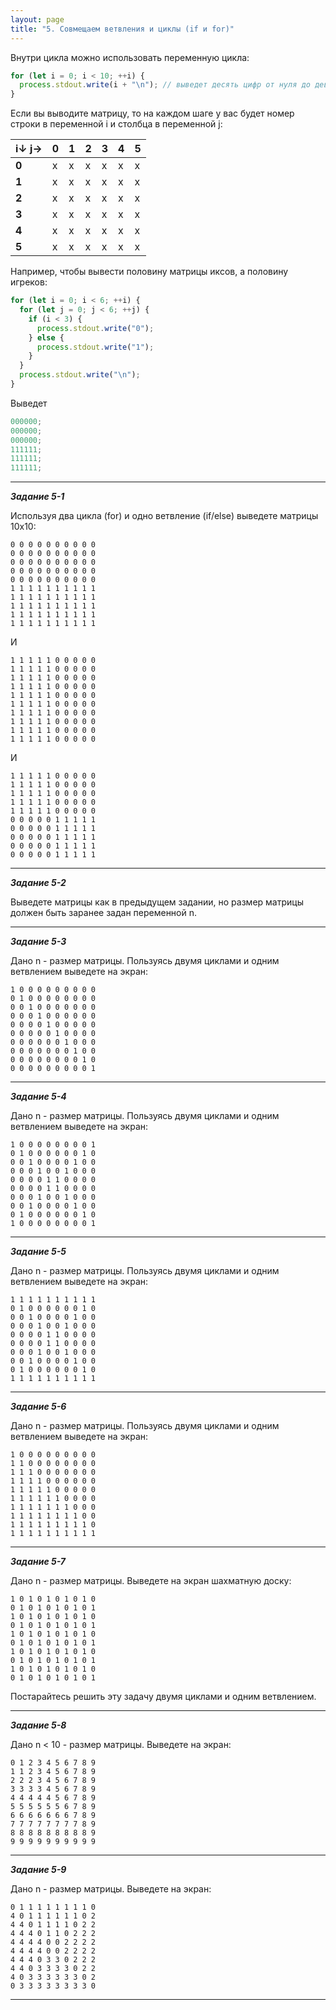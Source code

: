 ```yaml
---
layout: page
title: "5. Совмещаем ветвления и циклы (if и for)"
---
```


Внутри цикла можно использовать переменную цикла:

```js
for (let i = 0; i < 10; ++i) {
  process.stdout.write(i + "\n"); // выведет десять цифр от нуля до девяти
}
```

Если вы выводите матрицу, то на каждом шаге у вас будет номер строки в переменной i и столбца в переменной j:

| i↓ j→ | 0   | 1   | 2   | 3   | 4   | 5   |
| ----- | --- | --- | --- | --- | --- | --- |
| **0** | x   | x   | x   | x   | x   | x   |
| **1** | x   | x   | x   | x   | x   | x   |
| **2** | x   | x   | x   | x   | x   | x   |
| **3** | x   | x   | x   | x   | x   | x   |
| **4** | x   | x   | x   | x   | x   | x   |
| **5** | x   | x   | x   | x   | x   | x   |

Например, чтобы вывести половину матрицы иксов, а половину игреков:

```js
for (let i = 0; i < 6; ++i) {
  for (let j = 0; j < 6; ++j) {
    if (i < 3) {
      process.stdout.write("0");
    } else {
      process.stdout.write("1");
    }
  }
  process.stdout.write("\n");
}
```

Выведет

```js
000000;
000000;
000000;
111111;
111111;
111111;
```

---

_**Задание 5-1**_

Используя два цикла (for) и одно ветвление (if/else) выведете матрицы 10x10:

```
0 0 0 0 0 0 0 0 0 0
0 0 0 0 0 0 0 0 0 0
0 0 0 0 0 0 0 0 0 0
0 0 0 0 0 0 0 0 0 0
0 0 0 0 0 0 0 0 0 0
1 1 1 1 1 1 1 1 1 1
1 1 1 1 1 1 1 1 1 1
1 1 1 1 1 1 1 1 1 1
1 1 1 1 1 1 1 1 1 1
1 1 1 1 1 1 1 1 1 1
```

И

```
1 1 1 1 1 0 0 0 0 0
1 1 1 1 1 0 0 0 0 0
1 1 1 1 1 0 0 0 0 0
1 1 1 1 1 0 0 0 0 0
1 1 1 1 1 0 0 0 0 0
1 1 1 1 1 0 0 0 0 0
1 1 1 1 1 0 0 0 0 0
1 1 1 1 1 0 0 0 0 0
1 1 1 1 1 0 0 0 0 0
1 1 1 1 1 0 0 0 0 0
```

И

```
1 1 1 1 1 0 0 0 0 0
1 1 1 1 1 0 0 0 0 0
1 1 1 1 1 0 0 0 0 0
1 1 1 1 1 0 0 0 0 0
1 1 1 1 1 0 0 0 0 0
0 0 0 0 0 1 1 1 1 1
0 0 0 0 0 1 1 1 1 1
0 0 0 0 0 1 1 1 1 1
0 0 0 0 0 1 1 1 1 1
0 0 0 0 0 1 1 1 1 1
```

---

_**Задание 5-2**_

Выведете матрицы как в предыдущем задании, но размер матрицы должен быть заранее задан переменной n.

---

_**Задание 5-3**_

Дано n - размер матрицы. Пользуясь двумя циклами и одним ветвлением выведете на экран:

```
1 0 0 0 0 0 0 0 0 0
0 1 0 0 0 0 0 0 0 0
0 0 1 0 0 0 0 0 0 0
0 0 0 1 0 0 0 0 0 0
0 0 0 0 1 0 0 0 0 0
0 0 0 0 0 1 0 0 0 0
0 0 0 0 0 0 1 0 0 0
0 0 0 0 0 0 0 1 0 0
0 0 0 0 0 0 0 0 1 0
0 0 0 0 0 0 0 0 0 1
```

---

_**Задание 5-4**_

Дано n - размер матрицы. Пользуясь двумя циклами и одним ветвлением выведете на экран:

```
1 0 0 0 0 0 0 0 0 1
0 1 0 0 0 0 0 0 1 0
0 0 1 0 0 0 0 1 0 0
0 0 0 1 0 0 1 0 0 0
0 0 0 0 1 1 0 0 0 0
0 0 0 0 1 1 0 0 0 0
0 0 0 1 0 0 1 0 0 0
0 0 1 0 0 0 0 1 0 0
0 1 0 0 0 0 0 0 1 0
1 0 0 0 0 0 0 0 0 1
```

---

_**Задание 5-5**_

Дано n - размер матрицы. Пользуясь двумя циклами и одним ветвлением выведете на экран:

```
1 1 1 1 1 1 1 1 1 1
0 1 0 0 0 0 0 0 1 0
0 0 1 0 0 0 0 1 0 0
0 0 0 1 0 0 1 0 0 0
0 0 0 0 1 1 0 0 0 0
0 0 0 0 1 1 0 0 0 0
0 0 0 1 0 0 1 0 0 0
0 0 1 0 0 0 0 1 0 0
0 1 0 0 0 0 0 0 1 0
1 1 1 1 1 1 1 1 1 1
```

---

_**Задание 5-6**_

Дано n - размер матрицы. Пользуясь двумя циклами и одним ветвлением выведете на экран:

```
1 0 0 0 0 0 0 0 0 0
1 1 0 0 0 0 0 0 0 0
1 1 1 0 0 0 0 0 0 0
1 1 1 1 0 0 0 0 0 0
1 1 1 1 1 0 0 0 0 0
1 1 1 1 1 1 0 0 0 0
1 1 1 1 1 1 1 0 0 0
1 1 1 1 1 1 1 1 0 0
1 1 1 1 1 1 1 1 1 0
1 1 1 1 1 1 1 1 1 1
```

---

_**Задание 5-7**_

Дано n - размер матрицы. Выведете на экран шахматную доску:

```
1 0 1 0 1 0 1 0 1 0
0 1 0 1 0 1 0 1 0 1
1 0 1 0 1 0 1 0 1 0
0 1 0 1 0 1 0 1 0 1
1 0 1 0 1 0 1 0 1 0
0 1 0 1 0 1 0 1 0 1
1 0 1 0 1 0 1 0 1 0
0 1 0 1 0 1 0 1 0 1
1 0 1 0 1 0 1 0 1 0
0 1 0 1 0 1 0 1 0 1
```

Постарайтесь решить эту задачу двумя циклами и одним ветвлением.

---

_**Задание 5-8**_

Дано n < 10 - размер матрицы. Выведете на экран:

```
0 1 2 3 4 5 6 7 8 9
1 1 2 3 4 5 6 7 8 9
2 2 2 3 4 5 6 7 8 9
3 3 3 3 4 5 6 7 8 9
4 4 4 4 4 5 6 7 8 9
5 5 5 5 5 5 6 7 8 9
6 6 6 6 6 6 6 7 8 9
7 7 7 7 7 7 7 7 8 9
8 8 8 8 8 8 8 8 8 9
9 9 9 9 9 9 9 9 9 9
```

---

_**Задание 5-9**_

Дано n - размер матрицы. Выведете на экран:

```
0 1 1 1 1 1 1 1 1 0
4 0 1 1 1 1 1 1 0 2
4 4 0 1 1 1 1 0 2 2
4 4 4 0 1 1 0 2 2 2
4 4 4 4 0 0 2 2 2 2
4 4 4 4 0 0 2 2 2 2
4 4 4 0 3 3 0 2 2 2
4 4 0 3 3 3 3 0 2 2
4 0 3 3 3 3 3 3 0 2
0 3 3 3 3 3 3 3 3 0
```

---
